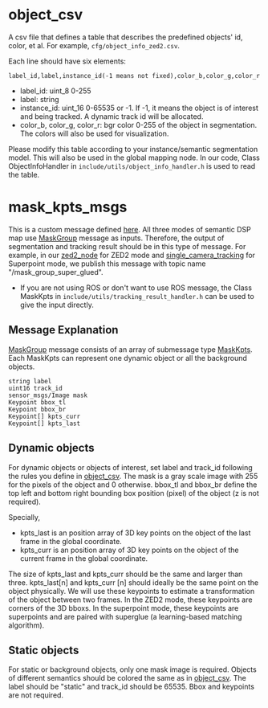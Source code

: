 # object_csv
A csv file that defines a table that describes the predefined objects' id, color, et al. For example, ```cfg/object_info_zed2.csv```.

Each line should have six elements:
```
label_id,label,instance_id(-1 means not fixed),color_b,color_g,color_r
```
- label_id: uint_8 0-255
- label: string
- instance_id: uint_16 0-65535 or -1. If -1, it means the object is of interest and being tracked. A dynamic track id will be allocated.
- color_b, color_g, color_r: bgr color 0-255 of the object in segmentation. The colors will also be used for visualization.

Please modify this table according to your instance/semantic segmentation model. This will also be used in the global mapping node.
In our code, Class ObjectInfoHandler in ```include/utils/object_info_handler.h``` is used to read the table.

# mask_kpts_msgs
This is a custom message defined [here](https://github.com/g-ch/mask_kpts_msgs). All three modes of semantic DSP map use [MaskGroup](https://github.com/g-ch/mask_kpts_msgs/blob/master/msg/MaskGroup.msg) message as inputs. Therefore, the output of segmentation and tracking result should be in this type of message. For example, in our [zed2_node](https://github.com/g-ch/simple_zed2_wrapper/blob/semantic_dsp/src/zed2_node.cpp) for ZED2 mode and [single_camera_tracking](https://github.com/g-ch/single_camera_tracking/tree/main) for Superpoint mode, we publish this message with topic name "/mask_group_super_glued".

* If you are not using ROS or don't want to use ROS message, the Class MaskKpts in ```include/utils/tracking_result_handler.h``` can be used to give the input directly.

## Message Explanation
[MaskGroup](https://github.com/g-ch/mask_kpts_msgs/blob/master/msg/MaskGroup.msg) message consists of an array of 
submessage type [MaskKpts](https://github.com/g-ch/mask_kpts_msgs/blob/master/msg/MaskKpts.msg). Each MaskKpts can represent one dynamic object or all the background objects.

```
string label
uint16 track_id
sensor_msgs/Image mask
Keypoint bbox_tl
Keypoint bbox_br
Keypoint[] kpts_curr
Keypoint[] kpts_last
```
## Dynamic objects
For dynamic objects or objects of interest, set label and track_id following the rules you define in [object_csv](#object_csv). The mask is a gray scale image with 255 for the pixels of the object and 0 otherwise. bbox_tl and bbox_br define the top left and bottom right bounding box position (pixel) of the object (z is not required). 

Specially,
- kpts_last is an position array of 3D key points on the object of the last frame in the global coordinate.
- kpts_curr is an position array of 3D key points on the object of the current frame in the global coordinate.

The size of kpts_last and kpts_curr should be the same and larger than three. kpts_last[n] and kpts_curr [n] should ideally be the same point on the object physically.
We will use these keypoints to estimate a transformation of the object between two frames. In the ZED2 mode, these keypoints are corners of the 3D bboxs. In the superpoint mode, these keypoints are superpoints and are paired with superglue (a learning-based matching algorithm).

## Static objects
For static or background objects, only one mask image is required. Objects of different semantics should be colored the same as in [object_csv](#object_csv). The label should be "static" and track_id should be 65535. Bbox and keypoints are not required.


